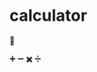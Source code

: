 # calculator
:1234: 

:heavy_plus_sign: :heavy_minus_sign: :heavy_multiplication_x: :heavy_division_sign: